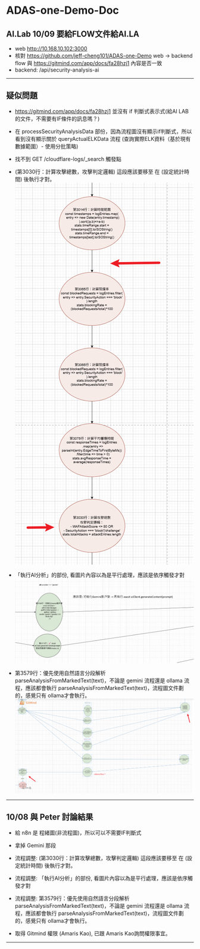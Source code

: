 # ADAS-one-Demo-Doc
## AI.Lab 10/09 要給FLOW文件給AI.LA
- web http://10.168.10.102:3000
- 核對 https://github.com/jeff-cheng101/ADAS-one-Demo web -> backend flow 與 https://gitmind.com/app/docs/fa28hzj1 內容是否一致
- backend: /api/security-analysis-ai

--- 

## 疑似問題

- https://gitmind.com/app/docs/fa28hzj1 並沒有 if 判斷式表示式(給AI LAB的文件，不需要有IF條件的訊息嗎？)

- 在 processSecurityAnalysisData 部份，因為流程圖沒有顯示if判斷式，所以看到沒有顯示關於 queryActualELKData 流程 (查詢實際ELK資料（基於現有數據範圍）- 使用分批策略)

- 找不到 GET /cloudflare-logs/_search 觸發點

- (第3030行：計算攻擊總數，攻擊判定邏輯) 這段應該要移至 在 (設定統計時間) 後執行才對。![流程圖1](./calculateSecurityStats-1.png)

- 「執行AI分析」的部份, 看圖片內容以為是平行處理，應該是依序觸發才對![流程圖2](./security-analysis-ai-1.png)

- 第3579行：優先使用自然語言分段解析 parseAnalysisFromMarkedText(text)，不論是 gemini 流程還是 ollama 流程，應該都會執行 parseAnalysisFromMarkedText(text)，流程圖文件劃的，感覺只有 ollama才會執行。![流程圖3](./security-analysis-ai-2.png)

---

## 10/08 與 Peter 討論結果

- 給 n8n 是 程緒圖(非流程圖)，所以可以不需要IF判斷式

- 拿掉 Gemini 那段

- 流程調整: (第3030行：計算攻擊總數，攻擊判定邏輯) 這段應該要移至 在 (設定統計時間) 後執行才對。

- 流程調整: 「執行AI分析」的部份, 看圖片內容以為是平行處理，應該是依序觸發才對

- 流程調整: 第3579行：優先使用自然語言分段解析 parseAnalysisFromMarkedText(text)，不論是 gemini 流程還是 ollama 流程，應該都會執行 parseAnalysisFromMarkedText(text)，流程圖文件劃的，感覺只有 ollama才會執行。

- 取得 Gitmind 權限 (Amaris Kao), 已跟 Amaris Kao詢問權限事宜。

---